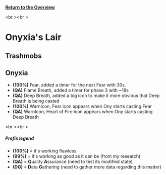 <b><a href="https://github.com/MOUZU/BigWigs"> Return to the Overview </a></b>

<br \><br \>

# Onyxia's Lair

## Trashmobs

## Onyxia
- <b>(100%)</b> Fear, added a timer for the next Fear with 30s.
- <b>(QA)</b> Flame Breath, added a timer for phase 3 with ~18s
- <b>(QA)</b> Deep Breath, added a big icon to make it more obvious that Deep Breath is being casted
- <b>(100%)</b> WarnIcon, Fear icon appears when Ony starts casting Fear
- <b>(QA)</b> WarnIcon, Heart of Fire icon appears when Ony starts casting Deep Breath

<br \><br \>
##### Prefix legend
- <b>(100%)</b>  = it's working flawless
- <b>(99%)</b>   = it's working as good as it can be (from my research)
- <b>(QA)</b>    = <b>Q</b>uality <b>A</b>ssurance (need to test its modified state)
- <b>(DG)</b>    = <b>D</b>ata <b>G</b>athering (need to gather more data regarding this matter)
